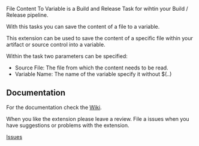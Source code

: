 File Content To Variable is a Build and Release Task for wihtin your Build / Release pipeline.

With this tasks you can save the content of a file to a variable. 

This extension can be used to save the content of a specific file within your artifact or source control into a variable.

Within the task two parameters can be specified:
* Source File: The file from which the content needs to be read.
* Variable Name: The name of the variable specify it without $(..)

## Documentation

For the documentation check the [Wiki](https://github.com/MaikvanderGaag/msft-vsts-extensions/wiki).

When you like the extension please leave a review. File a issues when you have suggestions or problems with the extension.

[Issues](https://github.com/MaikvanderGaag/msft-vsts-extensions/issues)